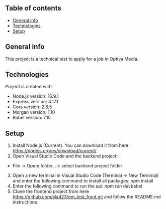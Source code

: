 ## Table of contents
* [General info](#general-info)
* [Technologies](#technologies)
* [Setup](#setup)

## General info
This project is a technical test to apply for a job in Optiva Media.
	
## Technologies
Project is created with:
* Node.js version: 16.9.1
* Express version: 4.17.1
* Cors version: 2.8.5
* Morgan version: 1.10
* Babel version: 7.15
	
## Setup
1. Install Node.js (Current). You can download it from here https://nodejs.org/es/download/current/
2. Open Visual Studio Code and the backend project:
* File -> Opem folder...-> select backend project folder
3. Open a new terminal in Visual Studio Code (Terminal -> New Terminal) and enter the following command to install all packages: npm install 
5. Enter the following command to run the api: npm run devbabel
6. Clone the frontend project from here https://github.com/slad23/om_test_front.git and follow the README.md instructions.
